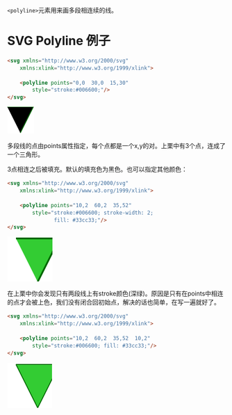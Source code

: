 `<polyline>`元素用来画多段相连续的线。

# SVG Polyline 例子

```HTML
<svg xmlns="http://www.w3.org/2000/svg"
    xmlns:xlink="http://www.w3.org/1999/xlink">

    <polyline points="0,0  30,0  15,30"
        style="stroke:#006600;"/>
</svg>
```

![](./image/12-1.svg)

多段线的点由points属性指定，每个点都是一个x,y的对。上栗中有3个点，连成了一个三角形。

3点相连之后被填充。默认的填充色为黑色。也可以指定其他颜色：

```HTML
<svg xmlns="http://www.w3.org/2000/svg"
    xmlns:xlink="http://www.w3.org/1999/xlink">

    <polyline points="10,2  60,2  35,52"
        style="stroke:#006600; stroke-width: 2;
               fill: #33cc33;"/>
</svg>
```
![](./image/12-2.svg)

在上栗中你会发现只有两段线上有stroke颜色(深绿)。原因是只有在points中相连的点才会被上色，我们没有闭合回初始点，解决的话也简单，在写一遍就好了。

```HTML
<svg xmlns="http://www.w3.org/2000/svg"
    xmlns:xlink="http://www.w3.org/1999/xlink">

    <polyline points="10,2  60,2  35,52  10,2"
        style="stroke:#006600; fill: #33cc33;"/>
</svg>
```
![](./image/12-3.svg)

